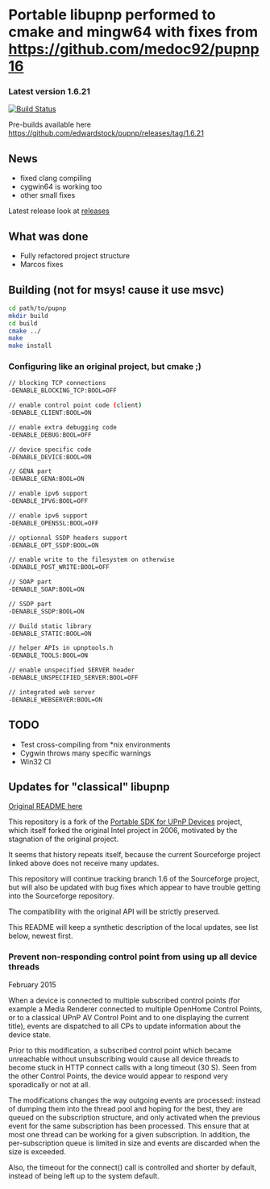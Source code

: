 # Portable libupnp performed to cmake and mingw64 with fixes from https://github.com/medoc92/pupnp16

### Latest version 1.6.21

[![Build Status](https://travis-ci.org/edwardstock/pupnp.svg?branch=master)](https://travis-ci.org/edwardstock/pupnp)

Pre-builds available here https://github.com/edwardstock/pupnp/releases/tag/1.6.21

## News
* fixed clang compiling
* cygwin64 is working too
* other small fixes

Latest release look at [releases](https://github.com/edwardstock/pupnp/releases)

## What was done
* Fully refactored project structure
* Marcos fixes

## Building (not for msys! cause it use msvc)
```bash
cd path/to/pupnp
mkdir build
cd build
cmake ../
make
make install
```

### Configuring like an original project, but cmake ;)
```bash
// blocking TCP connections
-DENABLE_BLOCKING_TCP:BOOL=OFF

// enable control point code (client)
-DENABLE_CLIENT:BOOL=ON

// enable extra debugging code
-DENABLE_DEBUG:BOOL=OFF

// device specific code
-DENABLE_DEVICE:BOOL=ON

// GENA part
-DENABLE_GENA:BOOL=ON

// enable ipv6 support
-DENABLE_IPV6:BOOL=OFF

// enable ipv6 support
-DENABLE_OPENSSL:BOOL=OFF

// optionnal SSDP headers support
-DENABLE_OPT_SSDP:BOOL=ON

// enable write to the filesystem on otherwise
-DENABLE_POST_WRITE:BOOL=OFF

// SOAP part
-DENABLE_SOAP:BOOL=ON

// SSDP part
-DENABLE_SSDP:BOOL=ON

// Build static library
-DENABLE_STATIC:BOOL=ON

// helper APIs in upnptools.h
-DENABLE_TOOLS:BOOL=ON

// enable unspecified SERVER header
-DENABLE_UNSPECIFIED_SERVER:BOOL=OFF

// integrated web server
-DENABLE_WEBSERVER:BOOL=ON
```

## TODO
* Test cross-compiling from *nix environments
* Cygwin throws many specific warnings
* Win32 CI


## Updates for "classical" libupnp

[Original README here](README)

This repository is a fork of the 
[Portable SDK for UPnP Devices](http://pupnp.sourceforge.net/) project, 
which itself forked the original Intel project in 2006, motivated
by the stagnation of the original project.

It seems that history repeats itself, because the current Sourceforge
project linked above does not receive many updates.

This repository will continue tracking branch 1.6 of the Sourceforge
project, but will also be updated with bug fixes which appear to have
trouble getting into the Sourceforge repository. 

The compatibility with the original API will be strictly preserved.

This README will keep a synthetic description of the local updates, see
list below, newest first.


### Prevent non-responding control point from using up all device threads

February 2015

When a device is connected to multiple subscribed control points (for
example a Media Renderer connected to multiple OpenHome Control Points, or
to a classical UPnP AV Control Point and to one displaying the current
title), events are dispatched to all CPs to update information about the
device state.

Prior to this modification, a subscribed control point which became
unreachable without unsubscribing would cause all device threads to become
stuck in HTTP connect calls with a long timeout (30 S). Seen from the other
Control Points, the device would appear to respond very sporadically or not
at all.

The modifications changes the way outgoing events are processed: instead of
dumping them into the thread pool and hoping for the best, they are queued
on the subscription structure, and only activated when the previous event
for the same subscription has been processed. This ensure that at most one
thread can be working for a given subscription. In addition, the
per-subscription queue is limited in size and events are discarded when the
size is exceeded.

Also, the timeout for the connect() call is controlled and shorter by
default, instead of being left up to the system default.



